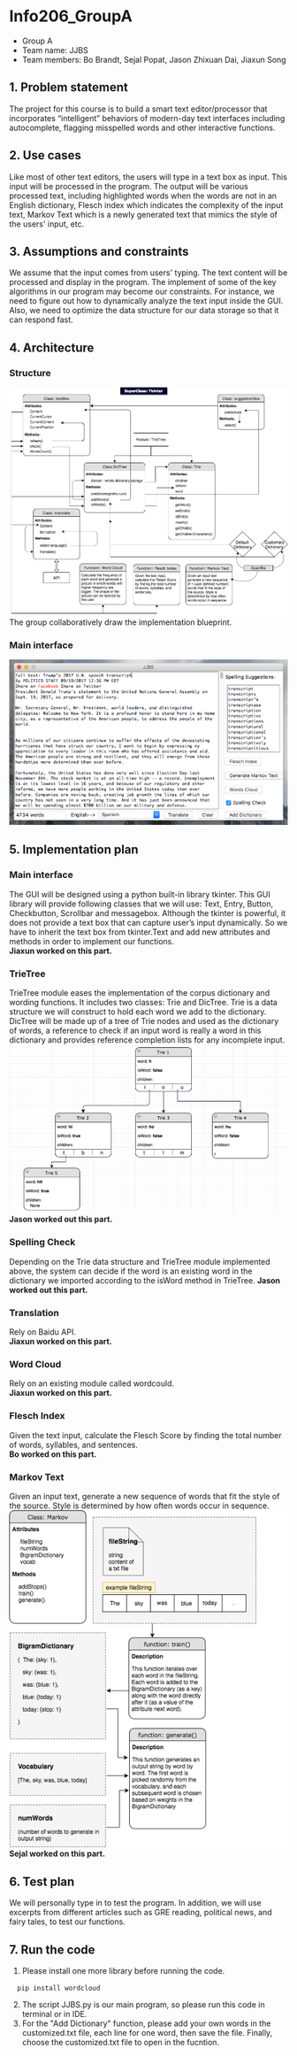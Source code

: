 # Info206_GroupA
- Group A
- Team name: JJBS
- Team members: Bo Brandt, Sejal Popat, Jason Zhixuan Dai, Jiaxun Song

## 1. Problem statement
The project for this course is to build a smart text editor/processor that incorporates “intelligent” behaviors of modern-day text interfaces including autocomplete, flagging misspelled words and other interactive functions.  
## 2. Use cases
Like most of other text editors, the users will type in a text box as input. This input will be processed in the program. The output will be various processed text, including highlighted words when the words are not in an English dictionary, Flesch index which indicates the complexity of the input text, Markov Text which is a newly generated text that mimics the style of the users' input, etc.
## 3. Assumptions and constraints
We assume that the input comes from users' typing. The text content will be processed and display in the program. The implement of some of the key algorithms in our program may become our constraints. For instance, we need to figure out how to dynamically analyze the text input inside the GUI. Also, we need to optimize the data structure for our data storage so that it can respond fast.  
## 4. Architecture
### Structure
![main](/structure/main.png)
The group collaboratively draw the implementation  blueprint.
### Main interface
![interface](/structure/interface.png)
## 5. Implementation plan
### Main interface
The GUI will be designed using a python built-in library tkinter. This GUI library will provide following classes that we will use: Text, Entry, Button, Checkbutton, Scrollbar and messagebox. Although the tkinter is powerful, it does not provide a text box that can capture user’s input dynamically. So we have to inherit the text box from tkinter.Text and add new attributes and methods in order to implement our functions.  
**Jiaxun worked on this part.**
### TrieTree
TrieTree module eases the implementation of the corpus dictionary and wording functions. It includes two classes: Trie and DicTree. Trie is a data structure we will construct to hold each word we add to the dictionary. DicTree will be made up of a tree of Trie nodes and used as the dictionary of words, a reference to check if an input word is really a word in this dictionary and provides reference completion lists for any incomplete input.
![tree](/structure/TrieTree.png)
**Jason worked out this part.**
### Spelling Check
Depending on the Trie data structure and TrieTree module implemented above, the system can decide if the word is an existing word in the dictionary we imported according to the isWord method in TrieTree. 
**Jason worked out this part.**
### Translation
Rely on Baidu API.  
**Jiaxun worked on this part.**
### Word Cloud
Rely on an existing module called wordcould.  
**Jiaxun worked on this part.**
### Flesch Index
Given the text input, calculate the Flesch Score by finding the total number of words, syllables, and sentences.   
**Bo worked on this part.**
### Markov Text
Given an input text, generate a new sequence of words that fit the style of the source. Style is determined by how often words occur in sequence.  
![markov](/structure/Markov.png)
**Sejal worked on this part.**
## 6. Test plan
We will personally type in to test the program. In addition, we will use excerpts from different articles such as GRE reading, political news, and fairy tales, to test our functions.
## 7. Run the code
  1. Please install one more library before running the code.
  ```
    pip install wordcloud
  ```
  2. The script JJBS.py is our main program, so please run this code in terminal or in IDE.
  3. For the "Add Dictionary" function, please add your own words in the customized.txt file, each line for one word, then save the file. Finally, choose the customized.txt file to open in the fucntion.
